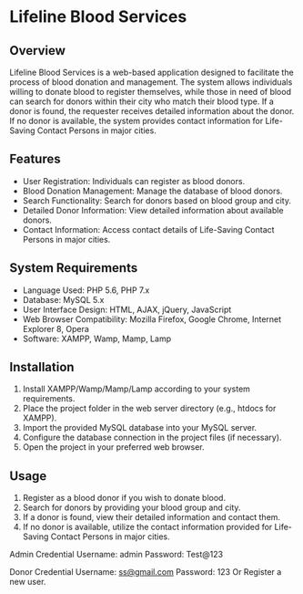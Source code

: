 # Lifeline Blood Services

## Overview
Lifeline Blood Services is a web-based application designed to facilitate the process of blood donation and management. The system allows individuals willing to donate blood to register themselves, while those in need of blood can search for donors within their city who match their blood type. If a donor is found, the requester receives detailed information about the donor. If no donor is available, the system provides contact information for Life-Saving Contact Persons in major cities.

## Features
- User Registration: Individuals can register as blood donors.
- Blood Donation Management: Manage the database of blood donors.
- Search Functionality: Search for donors based on blood group and city.
- Detailed Donor Information: View detailed information about available donors.
- Contact Information: Access contact details of Life-Saving Contact Persons in major cities.

## System Requirements
- Language Used: PHP 5.6, PHP 7.x
- Database: MySQL 5.x
- User Interface Design: HTML, AJAX, jQuery, JavaScript
- Web Browser Compatibility: Mozilla Firefox, Google Chrome, Internet Explorer 8, Opera
- Software: XAMPP, Wamp, Mamp, Lamp

## Installation
1. Install XAMPP/Wamp/Mamp/Lamp according to your system requirements.
2. Place the project folder in the web server directory (e.g., htdocs for XAMPP).
3. Import the provided MySQL database into your MySQL server.
4. Configure the database connection in the project files (if necessary).
5. Open the project in your preferred web browser.

## Usage
1. Register as a blood donor if you wish to donate blood.
2. Search for donors by providing your blood group and city.
3. If a donor is found, view their detailed information and contact them.
4. If no donor is available, utilize the contact information provided for Life-Saving Contact Persons in major cities.

Admin Credential
Username: admin
Password: Test@123

Donor Credential
Username: ss@gmail.com
Password: 123
Or Register a new user.
